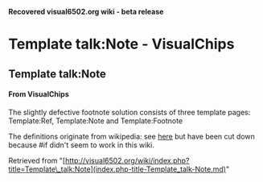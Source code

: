 **Recovered visual6502.org wiki - beta release**

# Template talk:Note - VisualChips

## Template talk:Note

#### From VisualChips

The slightly defective footnote solution consists of three template pages: Template:Ref, Template:Note and Template:Footnote

The definitions originate from wikipedia: see [here](http://meta.wikimedia.org/wiki/Talk:Footnotes#Yet_another_solution:_.22ref.22_and_.22endnote.22_templates) but have been cut down because #if didn't seem to work in this wiki.

Retrieved from "[http://visual6502.org/wiki/index.php?title=Template\_talk:Note](index.php-title-Template_talk-Note.md)"

